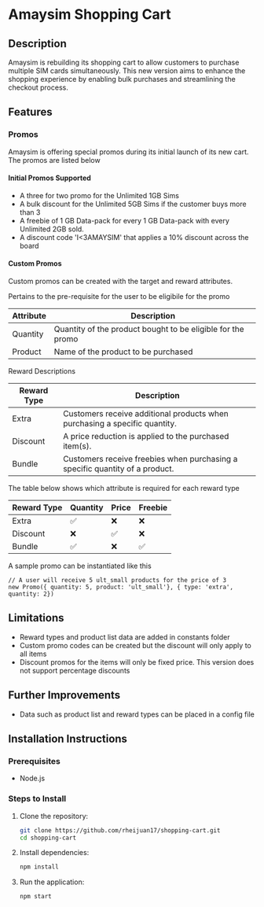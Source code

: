# Amaysim Shopping Cart

## Description

Amaysim is rebuilding its shopping cart to allow customers to purchase multiple SIM cards simultaneously. This new version aims to enhance the shopping experience by enabling bulk purchases and streamlining the checkout process.

## Features

### Promos

Amaysim is offering special promos during its initial launch of its new cart. The promos are listed below

#### Initial Promos Supported

- A three for two promo for the Unlimited 1GB Sims
- A bulk discount for the Unlimited 5GB Sims if the customer buys more than 3
- A freebie of 1 GB Data-pack for every 1 GB Data-pack with every Unlimited 2GB sold.
- A discount code 'I<3AMAYSIM' that applies a 10% discount across the board

#### Custom Promos

Custom promos can be created with the target and reward attributes.

Pertains to the pre-requisite for the user to be eligibile for the promo

| Attribute | Description                                                 |
| --------- | ----------------------------------------------------------- |
| Quantity  | Quantity of the product bought to be eligible for the promo |
| Product   | Name of the product to be purchased                         |

Reward Descriptions

| Reward Type | Description                                                                  |
| ----------- | ---------------------------------------------------------------------------- |
| Extra       | Customers receive additional products when purchasing a specific quantity.   |
| Discount    | A price reduction is applied to the purchased item(s).                       |
| Bundle      | Customers receive freebies when purchasing a specific quantity of a product. |

The table below shows which attribute is required for each reward type

| Reward Type | Quantity | Price | Freebie |
| ----------- | -------- | ----- | ------- |
| Extra       | ✅       | ❌    | ❌      |
| Discount    | ❌       | ✅    | ❌      |
| Bundle      | ✅       | ❌    | ✅      |

A sample promo can be instantiated like this

```
// A user will receive 5 ult_small products for the price of 3
new Promo({ quantity: 5, product: 'ult_small'}, { type: 'extra', quantity: 2})
```

## Limitations

- Reward types and product list data are added in constants folder
- Custom promo codes can be created but the discount will only apply to all items
- Discount promos for the items will only be fixed price. This version does not support percentage discounts

## Further Improvements

- Data such as product list and reward types can be placed in a config file

## Installation Instructions

### Prerequisites

- Node.js

### Steps to Install

1. Clone the repository:
   ```sh
   git clone https://github.com/rheijuan17/shopping-cart.git
   cd shopping-cart
   ```
2. Install dependencies:
   ```sh
   npm install
   ```
3. Run the application:
   ```sh
   npm start
   ```

